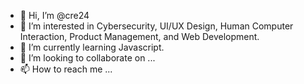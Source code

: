- 👋 Hi, I’m @cre24
- 👀 I’m interested in Cybersecurity, UI/UX Design, Human Computer Interaction, Product Management, and Web Development.
- 🌱 I’m currently learning Javascript.
- 💞️ I’m looking to collaborate on ...
- 📫 How to reach me ...

<!---
cre24/cre24 is a ✨ special ✨ repository because its `README.md` (this file) appears on your GitHub profile.
You can click the Preview link to take a look at your changes.
--->
